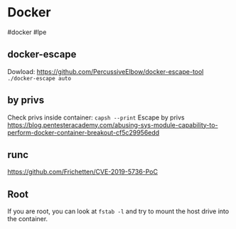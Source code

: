 # Docker
#docker #lpe

## docker-escape
Dowload: https://github.com/PercussiveElbow/docker-escape-tool
`./docker-escape auto`

## by privs
Check privs inside container: `capsh --print`
Escape by privs https://blog.pentesteracademy.com/abusing-sys-module-capability-to-perform-docker-container-breakout-cf5c29956edd

## runc
https://github.com/Frichetten/CVE-2019-5736-PoC

## Root
If you are root, you can look at `fstab -l` and try to mount the host drive into the container.
